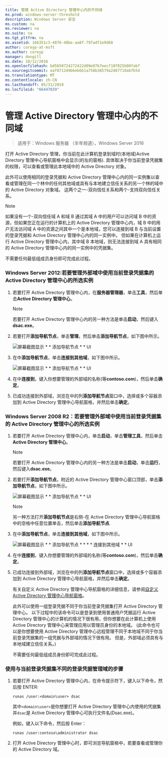```yaml
---
title: 管理 Active Directory 管理中心内的不同域
ms.prod: windows-server-threshold
description: Windows Server 安全
ms.custom: na
ms.reviewer: na
ms.suite: na
ms.tgt_pltfrm: na
ms.assetid: 166351c3-4076-48be-aa8f-797adf1e9d68
author: coreyp-at-msft
ms.author: coreyp
manager: dongill
ms.date: 10/12/2016
ms.openlocfilehash: bd5650724272422d09e87b7eecf10f825b00fabf
ms.sourcegitcommit: eaf071249b6eb6b1a758b38579a2d87710abfb54
ms.translationtype: MT
ms.contentlocale: zh-CN
ms.lasthandoff: 05/31/2019
ms.locfileid: "66447039"
---
```

# <a name="manage-different-domains-in-active-directory-administrative-center"></a>管理 Active Directory 管理中心内的不同域

>适用于：Windows 服务器 （半年频道），Windows Server 2016

  打开 Active Directory 管理，你当前在此计算机登录到域时\(本地域\)Active Directory 管理中心导航窗格中会显示\(的左的窗格\). 具体取决于你当前登录凭据集的权限，可以查看或管理此本地域中的 Active Directory 对象。

 此外可以使用相同的登录凭据和 Active Directory 管理中心内的同一实例集以查看或管理在同一个林中的任何其他域或具有与本地建立信任关系的另一个林的域中的 Active Directory 对象域。 这两个之一\-双向信任关系和两个\-支持双向信任关系。

> [!NOTE]
>  如果没有一个\-双向信任域 A 和域 B 通过其域 A 中的用户可以访问域 B 中的资源，但如果您正在运行的计算机上的 Active Directory 管理中心内，域 B 中的用户无法访问域 A 中的资源之间其中一个是本地域，您可以连接到域 B 与当前设置的登录凭据和 Active Directory 管理中心内的同一实例中。 但如果在计算机上运行 Active Directory 管理中心内，其中域 B 本地域，则无法连接到域 A 具有相同的 Active Directory 管理中心内的同一实例中的凭据集。

 不需要任何最低组成员身份即可完成此过程。

### <a name="windows-server-2012-to-manage-a-foreign-domain-in-the-selected-instance-of-active-directory-administrative-center-using-the-current-set-of-logon-credentials"></a>Windows Server 2012:若要管理外部域中使用当前登录凭据集的 Active Directory 管理中心的所选实例

1.  若要打开 Active Directory 管理中心内，在**服务器管理器**，单击**工具**，然后单击**Active Directory 管理中心**。

    > [!NOTE]
    >  若要打开 Active Directory 管理中心内的另一种方法是单击**启动**，然后键入**dsac.exe**。

2.  若要打开**添加导航节点**，单击**管理**，然后单击**添加导航节点**，如下图中所示。

     ![屏幕截图显示 * * 添加导航节点 * * UI](media/ADDS_ADACAddNavNode.gif)

3.  在中**添加导航节点**，单击**连接到其他域**，如下图中所示。

     ![屏幕截图显示 * * 添加导航节点 * * UI](media/ADDS_ADACConnectToDomain.gif)

4.  在中**连接到**，键入你想要管理的外部域的名称\(等**contoso.com**\)，然后单击**确定**。

5.  已成功连接到外部域，浏览在中的列**添加导航节点**窗口中，选择或多个容器添加到 Active Directory 管理中心导航窗格，并然后单击**确定**。

### <a name="windows-server-2008-r2-to-manage-a-foreign-domain-in-the-selected-instance-of-active-directory-administrative-center-using-the-current-set-of-logon-credentials"></a>Windows Server 2008 R2：若要管理外部域中使用当前登录凭据集的 Active Directory 管理中心的所选实例

1. 若要打开 Active Directory 管理中心内，单击**启动**，单击**管理工具**，然后单击**Active Directory 管理中心**。

   > [!NOTE]
   >  若要打开 Active Directory 管理中心内的另一种方法是单击**启动**，单击**运行**，然后键入**dsac.exe**。

2. 若要打开**添加导航节点**，附近的 Active Directory 管理中心窗口顶部，单击**添加导航节点**，如下图中所示。

    ![屏幕截图显示 * * 添加导航节点 * * UI](media/click_add_nav_nodes.gif)

   > [!NOTE]
   >  另一种方法打开**添加导航节点**是右侧\-在 Active Directory 管理中心导航窗格中的空格中任意位置单击，然后单击**添加导航节点**.

3. 在中**添加导航节点**，单击**连接到其他域**，如下图中所示。

    ![屏幕截图显示 * * 添加导航节点 * * * * 连接到其他域 * * UI](media/add_nav_nodes.gif)

4. 在中**连接到**，键入你想要管理的外部域的名称\(等**contoso.com**\)，然后单击**确定**。

5. 已成功连接到外部域，浏览在中的列**添加导航节点**窗口中，选择或多个容器添加到 Active Directory 管理中心导航窗格，并然后单击**确定**。

   有关自定义 Active Directory 管理中心导航窗格的详细信息，请参阅[自定义 Active Directory 管理中心导航窗格](customize-the-active-directory-administrative-center-navigation-pane.md)。

   此外可以使用一组登录凭据不同于你当前登录凭据集打开 Active Directory 管理中心。 以下过程中的该命令可以是登录到使用普通用户凭据运行 Active Directory 管理中心的计算机的情况下很有用，但你想要在此计算机上使用 Active Directory 管理中心来管理应用以管理员身份的本地域。 \(此命令也可以是你想要使用 Active Directory 管理中心远程管理不同于本地域不同于你当前登录凭据集的一组凭据与外部域的情况下很有用。 但是，外部域必须具有与本地域建立信任关系。\)

   不需要任何最低组成员身份即可完成此过程。

### <a name="to-manage-a-domain-using-logon-credentials-that-are-different-from-the-current-set-of-logon-credentials"></a>使用与当前登录凭据集不同的登录凭据管理域的步骤

1.  若要打开 Active Directory 管理中心内，在命令提示符下，键入以下命令，然后按 ENTER:

     `runas /user:<domain\user> dsac`

     其中`<domain\user>`是你想要打开 Active Directory 管理中心内使用的凭据集并`dsac`是 Active Directory 管理中心可执行文件名\(Dsac.exe\)。

     例如，键入以下命令，然后按 Enter：

     `runas /user:contoso\administrator dsac`

2.  打开 Active Directory 管理中心时，即可浏览导航窗格中，若要查看或管理你的 Active Directory 域。

  

